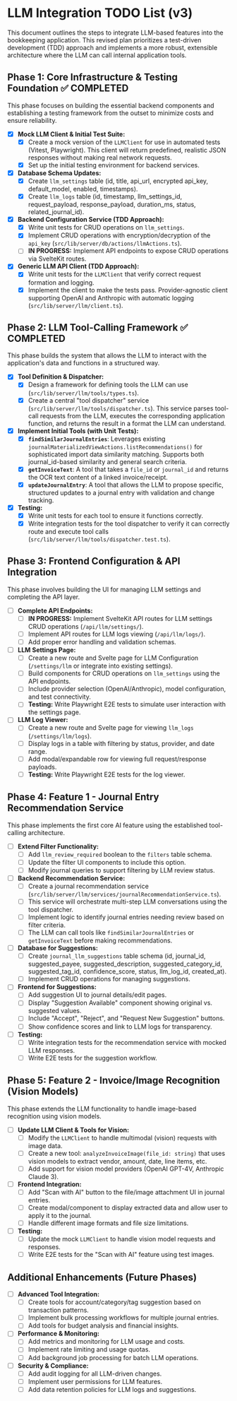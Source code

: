 # LLM Integration TODO List (v3)

This document outlines the steps to integrate LLM-based features into the bookkeeping application. This revised plan prioritizes a test-driven development (TDD) approach and implements a more robust, extensible architecture where the LLM can call internal application tools.

## Phase 1: Core Infrastructure & Testing Foundation ✅ COMPLETED

This phase focuses on building the essential backend components and establishing a testing framework from the outset to minimize costs and ensure reliability.

-   [x] **Mock LLM Client & Initial Test Suite:**
    -   [x] Create a mock version of the `LLMClient` for use in automated tests (Vitest, Playwright). This client will return predefined, realistic JSON responses without making real network requests.
    -   [x] Set up the initial testing environment for backend services.

-   [x] **Database Schema Updates:**
    -   [x] Create `llm_settings` table (id, title, api_url, encrypted api_key, default_model, enabled, timestamps).
    -   [x] Create `llm_logs` table (id, timestamp, llm_settings_id, request_payload, response_payload, duration_ms, status, related_journal_id).

-   [x] **Backend Configuration Service (TDD Approach):**
    -   [x] Write unit tests for CRUD operations on `llm_settings`.
    -   [x] Implement CRUD operations with encryption/decryption of the `api_key` (`src/lib/server/db/actions/llmActions.ts`).
    -   [ ] **IN PROGRESS:** Implement API endpoints to expose CRUD operations via SvelteKit routes.

-   [x] **Generic LLM API Client (TDD Approach):**
    -   [x] Write unit tests for the `LLMClient` that verify correct request formation and logging.
    -   [x] Implement the client to make the tests pass. Provider-agnostic client supporting OpenAI and Anthropic with automatic logging (`src/lib/server/llm/client.ts`).

## Phase 2: LLM Tool-Calling Framework ✅ COMPLETED

This phase builds the system that allows the LLM to interact with the application's data and functions in a structured way.

-   [x] **Tool Definition & Dispatcher:**
    -   [x] Design a framework for defining tools the LLM can use (`src/lib/server/llm/tools/types.ts`).
    -   [x] Create a central "tool dispatcher" service (`src/lib/server/llm/tools/dispatcher.ts`). This service parses tool-call requests from the LLM, executes the corresponding application function, and returns the result in a format the LLM can understand.

-   [x] **Implement Initial Tools (with Unit Tests):**
    -   [x] **`findSimilarJournalEntries`**: Leverages existing `journalMaterializedViewActions.listRecommendations()` for sophisticated import data similarity matching. Supports both journal_id-based similarity and general search criteria.
    -   [x] **`getInvoiceText`**: A tool that takes a `file_id` or `journal_id` and returns the OCR text content of a linked invoice/receipt.
    -   [x] **`updateJournalEntry`**: A tool that allows the LLM to propose specific, structured updates to a journal entry with validation and change tracking.

-   [x] **Testing:**
    -   [x] Write unit tests for each tool to ensure it functions correctly.
    -   [x] Write integration tests for the tool dispatcher to verify it can correctly route and execute tool calls (`src/lib/server/llm/tools/dispatcher.test.ts`).

## Phase 3: Frontend Configuration & API Integration

This phase involves building the UI for managing LLM settings and completing the API layer.

-   [ ] **Complete API Endpoints:**
    -   [ ] **IN PROGRESS:** Implement SvelteKit API routes for LLM settings CRUD operations (`/api/llm/settings/`).
    -   [ ] Implement API routes for LLM logs viewing (`/api/llm/logs/`).
    -   [ ] Add proper error handling and validation schemas.

-   [ ] **LLM Settings Page:**
    -   [ ] Create a new route and Svelte page for LLM Configuration (`/settings/llm` or integrate into existing settings).
    -   [ ] Build components for CRUD operations on `llm_settings` using the API endpoints.
    -   [ ] Include provider selection (OpenAI/Anthropic), model configuration, and test connectivity.
    -   [ ] **Testing:** Write Playwright E2E tests to simulate user interaction with the settings page.

-   [ ] **LLM Log Viewer:**
    -   [ ] Create a new route and Svelte page for viewing `llm_logs` (`/settings/llm/logs`).
    -   [ ] Display logs in a table with filtering by status, provider, and date range.
    -   [ ] Add modal/expandable row for viewing full request/response payloads.
    -   [ ] **Testing:** Write Playwright E2E tests for the log viewer.

## Phase 4: Feature 1 - Journal Entry Recommendation Service

This phase implements the first core AI feature using the established tool-calling architecture.

-   [ ] **Extend Filter Functionality:**
    -   [ ] Add `llm_review_required` boolean to the `filters` table schema.
    -   [ ] Update the filter UI components to include this option.
    -   [ ] Modify journal queries to support filtering by LLM review status.

-   [ ] **Backend Recommendation Service:**
    -   [ ] Create a journal recommendation service (`src/lib/server/llm/services/journalRecommendationService.ts`).
    -   [ ] This service will orchestrate multi-step LLM conversations using the tool dispatcher.
    -   [ ] Implement logic to identify journal entries needing review based on filter criteria.
    -   [ ] The LLM can call tools like `findSimilarJournalEntries` or `getInvoiceText` before making recommendations.

-   [ ] **Database for Suggestions:**
    -   [ ] Create `journal_llm_suggestions` table schema (id, journal_id, suggested_payee, suggested_description, suggested_category_id, suggested_tag_id, confidence_score, status, llm_log_id, created_at).
    -   [ ] Implement CRUD operations for managing suggestions.

-   [ ] **Frontend for Suggestions:**
    -   [ ] Add suggestion UI to journal details/edit pages.
    -   [ ] Display "Suggestion Available" component showing original vs. suggested values.
    -   [ ] Include "Accept", "Reject", and "Request New Suggestion" buttons.
    -   [ ] Show confidence scores and link to LLM logs for transparency.

-   [ ] **Testing:**
    -   [ ] Write integration tests for the recommendation service with mocked LLM responses.
    -   [ ] Write E2E tests for the suggestion workflow.

## Phase 5: Feature 2 - Invoice/Image Recognition (Vision Models)

This phase extends the LLM functionality to handle image-based recognition using vision models.

-   [ ] **Update LLM Client & Tools for Vision:**
    -   [ ] Modify the `LLMClient` to handle multimodal (vision) requests with image data.
    -   [ ] Create a new tool: `analyzeInvoiceImage(file_id: string)` that uses vision models to extract vendor, amount, date, line items, etc.
    -   [ ] Add support for vision model providers (OpenAI GPT-4V, Anthropic Claude 3).

-   [ ] **Frontend Integration:**
    -   [ ] Add "Scan with AI" button to the file/image attachment UI in journal entries.
    -   [ ] Create modal/component to display extracted data and allow user to apply it to the journal.
    -   [ ] Handle different image formats and file size limitations.

-   [ ] **Testing:**
    -   [ ] Update the mock `LLMClient` to handle vision model requests and responses.
    -   [ ] Write E2E tests for the "Scan with AI" feature using test images.

## Additional Enhancements (Future Phases)

-   [ ] **Advanced Tool Integration:**
    -   [ ] Create tools for account/category/tag suggestion based on transaction patterns.
    -   [ ] Implement bulk processing workflows for multiple journal entries.
    -   [ ] Add tools for budget analysis and financial insights.

-   [ ] **Performance & Monitoring:**
    -   [ ] Add metrics and monitoring for LLM usage and costs.
    -   [ ] Implement rate limiting and usage quotas.
    -   [ ] Add background job processing for batch LLM operations.

-   [ ] **Security & Compliance:**
    -   [ ] Add audit logging for all LLM-driven changes.
    -   [ ] Implement user permissions for LLM features.
    -   [ ] Add data retention policies for LLM logs and suggestions.